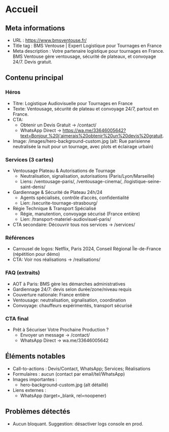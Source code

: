 # Accueil

## Meta informations
- URL : https://www.bmsventouse.fr/
- Title tag : BMS Ventouse | Expert Logistique pour Tournages en France
- Meta description : Votre partenaire logistique pour tournages en France. BMS Ventouse gère ventousage, sécurité de plateaux, et convoyage 24/7. Devis gratuit.

## Contenu principal

### Héros
- Titre: Logistique Audiovisuelle pour Tournages en France
- Texte: Ventousage, sécurité de plateau et convoyage 24/7, partout en France.
- CTA:
  - Obtenir un Devis Gratuit → /contact/
  - WhatsApp Direct → https://wa.me/33646005642?text=Bonjour,%20j'aimerais%20obtenir%20un%20devis%20gratuit.
- Image: /images/hero-background-custom.jpg (alt: Rue parisienne neutralisée la nuit pour un tournage, avec plots et éclairage urbain)

### Services (3 cartes)
- Ventousage Plateau & Autorisations de Tournage
  - Neutralisation, signalisation, autorisations (Paris/Lyon/Marseille)
  - Liens: /ventousage-paris/, /ventousage-cinema/, /logistique-seine-saint-denis/
- Gardiennage & Sécurité de Plateau 24h/24
  - Agents spécialisés, contrôle d’accès, confidentialité
  - Lien: /securite-tournage-strasbourg/
- Régie Technique & Transport Spécialisé
  - Régie, manutention, convoyage sécurisé (France entière)
  - Lien: /transport-materiel-audiovisuel-paris/
- CTA secondaire: Découvrir tous nos services → /services/

### Références
- Carrousel de logos: Netflix, Paris 2024, Conseil Régional Île-de-France (répétition pour démo)
- CTA: Voir nos réalisations → /realisations/

### FAQ (extraits)
- AOT à Paris: BMS gère les démarches administratives
- Gardiennage 24/7: devis selon durée/zone/niveau requis
- Couverture nationale: France entière
- Ventousage: neutralisation, signalisation, coordination
- Convoyage: chauffeurs expérimentés, transport sécurisé

### CTA final
- Prêt à Sécuriser Votre Prochaine Production ?
  - Envoyer un message → /contact/
  - WhatsApp Direct → wa.me/33646005642

## Éléments notables
- Call-to-actions : Devis/Contact, WhatsApp; Services; Réalisations
- Formulaires : aucun (contact par email/tel/WhatsApp)
- Images importantes :
  - hero-background-custom.jpg (alt détaillé)
- Liens externes :
  - WhatsApp (target=_blank, rel=noopener)

## Problèmes détectés
- Aucun bloquant. Suggestion: désactiver logs console en prod.